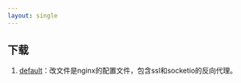 ```yaml
---
layout: single
---
```



## 下载

1. [default]({{site.downloadurl}}/default)：改文件是nginx的配置文件，包含ssl和socketio的反向代理。

